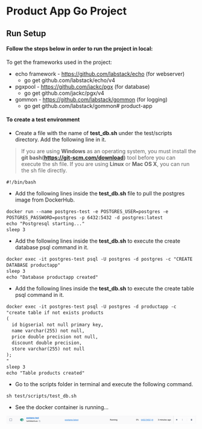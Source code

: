 # Product App Go Project
## Run Setup

#### Follow the steps below in order to run the project in local:

To get the frameworks used in the project:
- echo framework - https://github.com/labstack/echo (for webserver)
  - go get github.com/labstack/echo/v4
- pgxpool - https://github.com/jackc/pgx (for database)
  - go get github.com/jackc/pgx/v4 
- gommon - https://github.com/labstack/gommon (for logging)
  - go get github.com/labstack/gommon# product-app


#### To create a test environment
- Create a file with the name of **test_db.sh** under the test/scripts directory. Add the following line in it.
> If you are using **Windows** as an operating system, you must install the **git bash(https://git-scm.com/download)** tool before you can execute the sh file. If you are using **Linux** or **Mac OS X**, you can run the sh file directly.

```shell
#!/bin/bash
```
- Add the following lines inside the **test_db.sh** file to pull the postgres image from DockerHub.
```shell
docker run --name postgres-test -e POSTGRES_USER=postgres -e POSTGRES_PASSWORD=postgres -p 6432:5432 -d postgres:latest
echo "Postgresql starting..."
sleep 3
```
- Add the following lines inside the **test_db.sh** to execute the create database psql command in it.
```shell
docker exec -it postgres-test psql -U postgres -d postgres -c "CREATE DATABASE productapp"
sleep 3
echo "Database productapp created"
```
- Add the following lines inside the **test_db.sh** to execute the create table psql command in it.
```shell
docker exec -it postgres-test psql -U postgres -d productapp -c "create table if not exists products
(
  id bigserial not null primary key,
  name varchar(255) not null,
  price double precision not null,
  discount double precision,
  store varchar(255) not null
);
"
sleep 3
echo "Table products created"
```
- Go to the scripts folder in terminal and execute the following command.
```shell
sh test/scripts/test_db.sh
```
- See the docker container is running...

![Postgres instance running](/test/documentation/docker-postgres-running.png "MarineGEO logo")